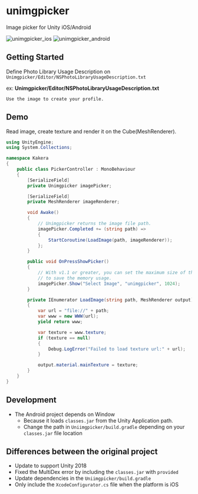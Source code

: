 # unimgpicker

Image picker for Unity iOS/Android

![unimgpicker_ios](doc/unimgpicker_ios.gif)
![unimgpicker_android](doc/unimgpicker_android.gif)

## Getting Started

Define Photo Library Usage Description on `Unimgpicker/Editor/NSPhotoLibraryUsageDescription.txt`

ex: **Unimgpicker/Editor/NSPhotoLibraryUsageDescription.txt**

```
Use the image to create your profile.
```

## Demo

Read image, create texture and render it on the Cube(MeshRenderer).

```csharp
using UnityEngine;
using System.Collections;

namespace Kakera
{
    public class PickerController : MonoBehaviour
    {
        [SerializeField]
        private Unimgpicker imagePicker;

        [SerializeField]
        private MeshRenderer imageRenderer;

        void Awake()
        {
            // Unimgpicker returns the image file path.
            imagePicker.Completed += (string path) =>
            {
                StartCoroutine(LoadImage(path, imageRenderer));
            };
        }

        public void OnPressShowPicker()
        {
            // With v1.1 or greater, you can set the maximum size of the image
            // to save the memory usage.
            imagePicker.Show("Select Image", "unimgpicker", 1024);
        }

        private IEnumerator LoadImage(string path, MeshRenderer output)
        {
            var url = "file://" + path;
            var www = new WWW(url);
            yield return www;

            var texture = www.texture;
            if (texture == null)
            {
                Debug.LogError("Failed to load texture url:" + url);
            }

            output.material.mainTexture = texture;
        }
    }
}
```

## Development

- The Android project depends on Window
    - Because it loads `classes.jar` from the Unity Application path.
    - Change the path in `Uniimgpicker/build.gradle` depending on your `classes.jar` file location

## Differences between the original project
- Update to support Unity 2018
- Fixed the MultiDex error by including the `classes.jar` with `provided`
- Update dependencies in the `Uniimgpicker/build.gradle`
- Only include the `XcodeConfigurator.cs` file when the platform is iOS
